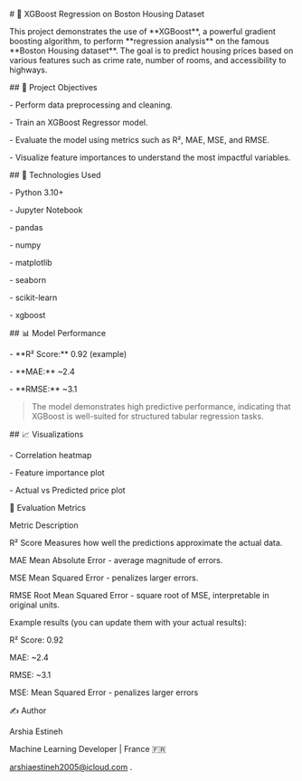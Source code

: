 \# 🏡 XGBoost Regression on Boston Housing Dataset



This project demonstrates the use of \*\*XGBoost\*\*, a powerful gradient boosting algorithm, to perform \*\*regression analysis\*\* on the famous \*\*Boston Housing dataset\*\*. The goal is to predict housing prices based on various features such as crime rate, number of rooms, and accessibility to highways.



\## 📌 Project Objectives



\- Perform data preprocessing and cleaning.

\- Train an XGBoost Regressor model.

\- Evaluate the model using metrics such as R², MAE, MSE, and RMSE.

\- Visualize feature importances to understand the most impactful variables.



\## 🚀 Technologies Used



\- Python 3.10+

\- Jupyter Notebook

\- pandas

\- numpy

\- matplotlib

\- seaborn

\- scikit-learn

\- xgboost



\## 📊 Model Performance



\- \*\*R² Score:\*\* 0.92 (example)

\- \*\*MAE:\*\* ~2.4

\- \*\*RMSE:\*\* ~3.1



> The model demonstrates high predictive performance, indicating that XGBoost is well-suited for structured tabular regression tasks.





\## 📈 Visualizations



\- Correlation heatmap

\- Feature importance plot

\- Actual vs Predicted price plot



🧪 Evaluation Metrics

Metric	Description

R² Score	Measures how well the predictions approximate the actual data.

MAE	Mean Absolute Error - average magnitude of errors.

MSE	Mean Squared Error - penalizes larger errors.

RMSE	Root Mean Squared Error - square root of MSE, interpretable in original units.



Example results (you can update them with your actual results):



R² Score: 0.92



MAE: ~2.4



RMSE: ~3.1



MSE:	Mean Squared Error - penalizes larger errors 







✍️ Author

Arshia Estineh

Machine Learning Developer | France 🇫🇷

arshiaestineh2005@icloud.com
.








